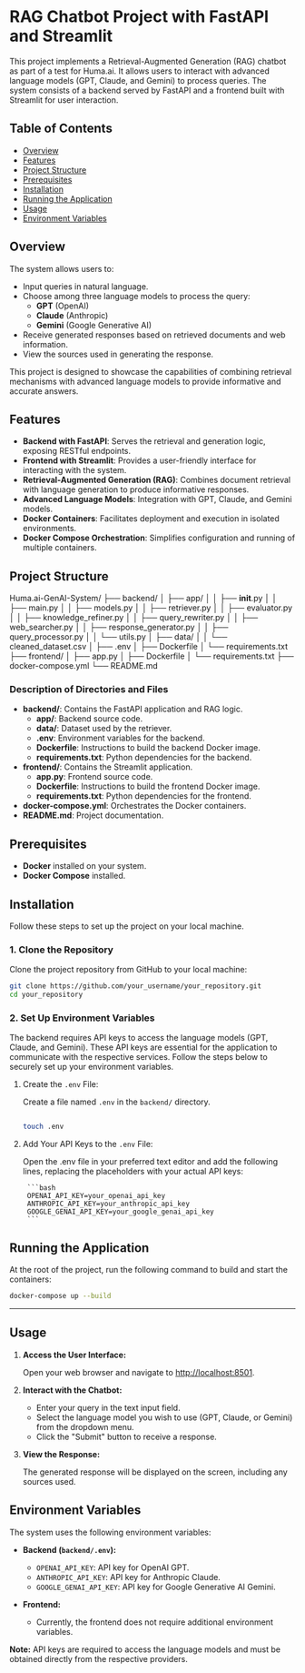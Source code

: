 # RAG Chatbot Project with FastAPI and Streamlit

This project implements a Retrieval-Augmented Generation (RAG) chatbot as part of a test for Huma.ai. It allows users to interact with advanced language models (GPT, Claude, and Gemini) to process queries. The system consists of a backend served by FastAPI and a frontend built with Streamlit for user interaction.

## Table of Contents

- [Overview](#overview)
- [Features](#features)
- [Project Structure](#project-structure)
- [Prerequisites](#prerequisites)
- [Installation](#installation)
- [Running the Application](#running-the-application)
- [Usage](#usage)
- [Environment Variables](#environment-variables)


## Overview

The system allows users to:

- Input queries in natural language.
- Choose among three language models to process the query:
  - **GPT** (OpenAI)
  - **Claude** (Anthropic)
  - **Gemini** (Google Generative AI)
- Receive generated responses based on retrieved documents and web information.
- View the sources used in generating the response.

This project is designed to showcase the capabilities of combining retrieval mechanisms with advanced language models to provide informative and accurate answers.

## Features

- **Backend with FastAPI**: Serves the retrieval and generation logic, exposing RESTful endpoints.
- **Frontend with Streamlit**: Provides a user-friendly interface for interacting with the system.
- **Retrieval-Augmented Generation (RAG)**: Combines document retrieval with language generation to produce informative responses.
- **Advanced Language Models**: Integration with GPT, Claude, and Gemini models.
- **Docker Containers**: Facilitates deployment and execution in isolated environments.
- **Docker Compose Orchestration**: Simplifies configuration and running of multiple containers.

## Project Structure

Huma.ai-GenAI-System/
├── backend/
│   ├── app/
│   │   ├── __init__.py
│   │   ├── main.py
│   │   ├── models.py
│   │   ├── retriever.py
│   │   ├── evaluator.py
│   │   ├── knowledge_refiner.py
│   │   ├── query_rewriter.py
│   │   ├── web_searcher.py
│   │   ├── response_generator.py
│   │   ├── query_processor.py
│   │   └── utils.py
│   ├── data/
│   │   └── cleaned_dataset.csv
│   ├── .env
│   ├── Dockerfile
│   └── requirements.txt
├── frontend/
│   ├── app.py
│   ├── Dockerfile
│   └── requirements.txt
├── docker-compose.yml
└── README.md



### Description of Directories and Files

- **backend/**: Contains the FastAPI application and RAG logic.
  - **app/**: Backend source code.
  - **data/**: Dataset used by the retriever.
  - **.env**: Environment variables for the backend.
  - **Dockerfile**: Instructions to build the backend Docker image.
  - **requirements.txt**: Python dependencies for the backend.
- **frontend/**: Contains the Streamlit application.
  - **app.py**: Frontend source code.
  - **Dockerfile**: Instructions to build the frontend Docker image.
  - **requirements.txt**: Python dependencies for the frontend.
- **docker-compose.yml**: Orchestrates the Docker containers.
- **README.md**: Project documentation.

## Prerequisites

- **Docker** installed on your system.
- **Docker Compose** installed.

## Installation

Follow these steps to set up the project on your local machine.

### 1. **Clone the Repository**

Clone the project repository from GitHub to your local machine:

```bash
git clone https://github.com/your_username/your_repository.git
cd your_repository

```

### 2. **Set Up Environment Variables**

The backend requires API keys to access the language models (GPT, Claude, and Gemini). These API keys are essential for the application to communicate with the respective services. Follow the steps below to securely set up your environment variables.


1. Create the `.env` File:

    Create a file named `.env` in the `backend/` directory. 
    ```bash

    touch .env
    ```


2. Add Your API Keys to the `.env` File:

    Open the .env file in your preferred text editor and add the following lines, replacing the placeholders with your actual API keys:

        ```bash
        OPENAI_API_KEY=your_openai_api_key
        ANTHROPIC_API_KEY=your_anthropic_api_key
        GOOGLE_GENAI_API_KEY=your_google_genai_api_key
        ```

## Running the Application
At the root of the project, run the following command to build and start the containers:

```bash
docker-compose up --build
```
---


## Usage

1. **Access the User Interface:**

   Open your web browser and navigate to [http://localhost:8501](http://localhost:8501).

2. **Interact with the Chatbot:**

   - Enter your query in the text input field.
   - Select the language model you wish to use (GPT, Claude, or Gemini) from the dropdown menu.
   - Click the "Submit" button to receive a response.

3. **View the Response:**

   The generated response will be displayed on the screen, including any sources used.


## Environment Variables

The system uses the following environment variables:

- **Backend (`backend/.env`):**

  - `OPENAI_API_KEY`: API key for OpenAI GPT.
  - `ANTHROPIC_API_KEY`: API key for Anthropic Claude.
  - `GOOGLE_GENAI_API_KEY`: API key for Google Generative AI Gemini.

- **Frontend:**

  - Currently, the frontend does not require additional environment variables.

**Note:** API keys are required to access the language models and must be obtained directly from the respective providers.
